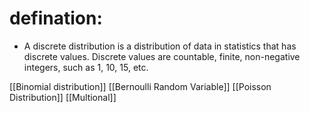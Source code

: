 # defination:

- A discrete distribution is a distribution of data in statistics that has discrete values. Discrete values are countable, finite, non-negative integers, such as 1, 10, 15, etc.

[[Binomial distribution]]
[[Bernoulli Random Variable]]
[[Poisson Distribution]]
[[Multional]]